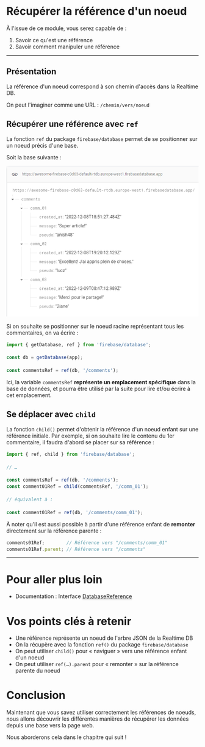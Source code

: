 # Récupérer la référence d'un noeud

À l'issue de ce module, vous serez capable de :

1. Savoir ce qu'est une référence
2. Savoir comment manipuler une référence

---

## Présentation

La référence d'un noeud correspond à son chemin d'accès dans la Realtime DB.

On peut l'imaginer comme une URL : `/chemin/vers/noeud`

## Récupérer une référence avec `ref`

La fonction `ref` du package `firebase/database` permet de se positionner sur un noeud précis d'une base.

Soit la base suivante :

<p align="center"><img src="images/db-comments.png" width="600"></p>

Si on souhaite se positionner sur le noeud racine représentant tous les commentaires, on va écrire :

```js
import { getDatabase, ref } from 'firebase/database';

const db = getDatabase(app);

const commentsRef = ref(db, '/comments');
```

Ici, la variable `commentsRef` **représente un emplacement spécifique** dans la base de données, et pourra être utilisé par la suite pour lire et/ou écrire à cet emplacement.

## Se déplacer avec `child`

La fonction `child()` permet d'obtenir la référence d'un noeud enfant sur une référence initiale. Par exemple, si on souhaite lire le contenu du 1er commentaire, il faudra d'abord se placer sur sa référence :

```js
import { ref, child } from 'firebase/database';

// …

const commentsRef = ref(db, '/comments');
const comment01Ref = child(commentsRef, '/comm_01');

// équivalent à :

const comment01Ref = ref(db, '/comments/comm_01');
```

À noter qu'il est aussi possible à partir d'une référence enfant de **remonter** directement sur la référence parente :

```js
comments01Ref;        // Référence vers "/comments/comm_01"
comments01Ref.parent; // Référence vers "/comments"
```

---

# Pour aller plus loin

- Documentation : Interface [DatabaseReference](https://firebase.google.com/docs/reference/js/database.databasereference?hl=en)

# Vos points clés à retenir

- Une référence représente un noeud de l'arbre JSON de la Realtime DB
- On la récupère avec la fonction `ref()` du package `firebase/database`
- On peut utiliser `child()` pour « naviguer » vers une référence enfant d'un noeud
- On peut utiliser `ref(…).parent` pour « remonter » sur la référence parente du noeud

# Conclusion

Maintenant que vous savez utiliser correctement les références de noeuds, nous allons découvrir les différentes manières de récupérer les données depuis une base vers la page web.

Nous aborderons cela dans le chapitre qui suit !